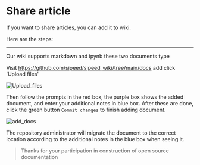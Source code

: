 # Share article

If you want to share articles, you can add it to wiki.

Here are the steps:

---

Our wiki supports markdown and ipynb these two documents type

Visit https://github.com/sipeed/sipeed_wiki/tree/main/docs add click 'Upload files'

![Upload_files](./../zh/assets/upload.png)

Then follow the prompts in the red box, the purple box shows the added document, and enter your additional notes in blue box. After these are done, click the green button `Commit changes` to finish adding document.

![add_docs](./assets/add.png)

The repository administrator will migrate the document to the correct location according to the additional notes in the blue box when seeing it.

> Thanks for your participation in construction of open source documentation